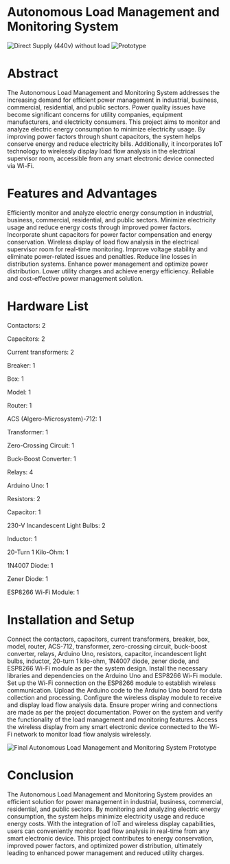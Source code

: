 # Autonomous Load Management and Monitoring System

![Direct Supply (440v) without load](https://github.com/hamzahassan535/Autonomous-Load-Management-and-Monitoring-System/assets/135664238/46367128-9ae1-402d-a953-bf9ebd89db2b)
![Prototype](https://github.com/hamzahassan535/Autonomous-Load-Management-and-Monitoring-System/assets/135664238/73e0cd33-0b71-4ab1-8af1-c4a9bd9f8040) 

# Abstract
The Autonomous Load Management and Monitoring System addresses the increasing demand for efficient power management in industrial, business, commercial, residential, and public sectors. Power quality issues have become significant concerns for utility companies, equipment manufacturers, and electricity consumers. This project aims to monitor and analyze electric energy consumption to minimize electricity usage. By improving power factors through shunt capacitors, the system helps conserve energy and reduce electricity bills. Additionally, it incorporates IoT technology to wirelessly display load flow analysis in the electrical supervisor room, accessible from any smart electronic device connected via Wi-Fi.

# Features and Advantages
Efficiently monitor and analyze electric energy consumption in industrial, business, commercial, residential, and public sectors.
Minimize electricity usage and reduce energy costs through improved power factors.
Incorporate shunt capacitors for power factor compensation and energy conservation.
Wireless display of load flow analysis in the electrical supervisor room for real-time monitoring.
Improve voltage stability and eliminate power-related issues and penalties.
Reduce line losses in distribution systems.
Enhance power management and optimize power distribution.
Lower utility charges and achieve energy efficiency.
Reliable and cost-effective power management solution.

# Hardware List

Contactors: 2


Capacitors: 2

Current transformers: 2

Breaker: 1

Box: 1

Model: 1

Router: 1


ACS (Algero-Microsystem)-712: 1

Transformer: 1

Zero-Crossing Circuit: 1

Buck-Boost Converter: 1

Relays: 4

Arduino Uno: 1

Resistors: 2

Capacitor: 1

230-V Incandescent Light Bulbs: 2

Inductor: 1

20-Turn 1 Kilo-Ohm: 1

1N4007 Diode: 1

Zener Diode: 1

ESP8266 Wi-Fi Module: 1

# Installation and Setup
Connect the contactors, capacitors, current transformers, breaker, box, model, router, ACS-712, transformer, zero-crossing circuit, buck-boost converter, relays, Arduino Uno, resistors, capacitor, incandescent light bulbs, inductor, 20-turn 1 kilo-ohm, 1N4007 diode, zener diode, and ESP8266 Wi-Fi module as per the system design.
Install the necessary libraries and dependencies on the Arduino Uno and ESP8266 Wi-Fi module.
Set up the Wi-Fi connection on the ESP8266 module to establish wireless communication.
Upload the Arduino code to the Arduino Uno board for data collection and processing.
Configure the wireless display module to receive and display load flow analysis data.
Ensure proper wiring and connections are made as per the project documentation.
Power on the system and verify the functionality of the load management and monitoring features.
Access the wireless display from any smart electronic device connected to the Wi-Fi network to monitor load flow analysis wirelessly.

![Final Autonomous Load Management and Monitoring System Prototype](https://github.com/hamzahassan535/Autonomous-Load-Management-and-Monitoring-System/assets/135664238/cc918a7a-9dd0-47a0-9d8f-d012ad8dffab)


# Conclusion
The Autonomous Load Management and Monitoring System provides an efficient solution for power management in industrial, business, commercial, residential, and public sectors. By monitoring and analyzing electric energy consumption, the system helps minimize electricity usage and reduce energy costs. With the integration of IoT and wireless display capabilities, users can conveniently monitor load flow analysis in real-time from any smart electronic device. This project contributes to energy conservation, improved power factors, and optimized power distribution, ultimately leading to enhanced power management and reduced utility charges.
